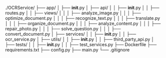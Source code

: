 ./OCRService/
├── app/
│   ├── __init__.py
│   ├── api/
│   │   ├── __init__.py
│   │   ├── routes.py
│   │   ├── views/
│   │   │   ├── analyze_image.py
│   │   │   ├── optimize_document.py
│   │   │   ├── recognize_text.py
│   │   │   ├── translate.py
│   │   │   ├── organize_document.py
│   │   │   ├── analyze_content.py
│   │   │   ├── repair_photo.py
│   │   │   ├── solve_question.py
│   │   │   ├── convert_document.py
│   ├── services/
│   │   ├── __init__.py
│   │   ├── ocr_service.py
│   ├── utils/
│   │   ├── __init__.py
│   │   ├── third_party_api.py
│   ├── tests/
│   │   ├── __init__.py
│   │   ├── test_services.py
├── Dockerfile
├── requirements.txt
├── config.py
├── main.py
└── .gitignore
